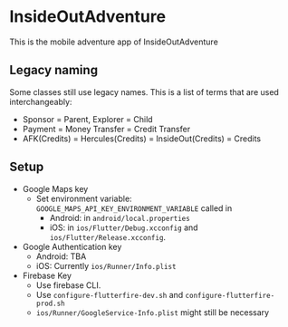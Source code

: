 # InsideOutAdventure
This is the mobile adventure app of InsideOutAdventure

## Legacy naming
Some classes still use legacy names. This is a list of terms that are used interchangeably:
- Sponsor = Parent, Explorer = Child
- Payment = Money Transfer = Credit Transfer
- AFK(Credits) = Hercules(Credits) = InsideOut(Credits) = Credits

## Setup
- Google Maps key
  - Set environment variable: `GOOGLE_MAPS_API_KEY_ENVIRONMENT_VARIABLE` called in
    - Android: in `android/local.properties`
    - iOS: in `ios/Flutter/Debug.xcconfig` and `ios/Flutter/Release.xcconfig`.
- Google Authentication key
  - Android: TBA
  - iOS: Currently `ios/Runner/Info.plist`
- Firebase Key
  - Use firebase CLI. 
  - Use `configure-flutterfire-dev.sh` and `configure-flutterfire-prod.sh`
  - `ios/Runner/GoogleService-Info.plist` might still be necessary